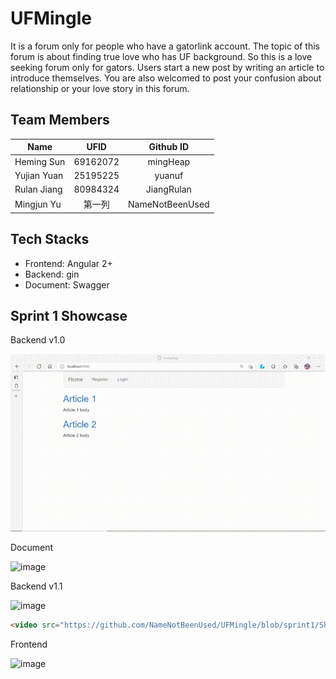 # UFMingle
It is a forum only for people who have a gatorlink account. The topic of this forum is about finding true love who has UF background. So this is a love seeking forum only for gators. Users start a new post by writing an article to introduce themselves. You are also welcomed to post your confusion about relationship or your love story in this forum.

## Team Members
| Name      | UFID     | Github ID     |
| ---------- | :-----------:  | :-----------: |
| Heming Sun  | 69162072     | mingHeap     |
| Yujian Yuan | 25195225  | yuanuf     |
| Rulan Jiang | 80984324     | JiangRulan     |
| Mingjun Yu  | 第一列     | NameNotBeenUsed|

## Tech Stacks
* Frontend: Angular 2+
* Backend: gin
* Document: Swagger

## Sprint 1 Showcase
Backend v1.0

![image](https://github.com/NameNotBeenUsed/UFMingle/blob/backend_v1.0/Showcase/backend_v1.gif)

Document

![image](https://github.com/NameNotBeenUsed/UFMingle/blob/sprint1/Showcase/swagger.gif)

Backend v1.1

![image](https://github.com/NameNotBeenUsed/UFMingle/blob/sprint1/Showcase/backEnd_showcase.gif)

```HTML
<video src="https://github.com/NameNotBeenUsed/UFMingle/blob/sprint1/Showcase/backend_commandLine.mp4" controls="controls" width="500" height="300"></video>
```

Frontend

![image](https://github.com/NameNotBeenUsed/UFMingle/blob/sprint1/Showcase/frontend_demo.gif)
